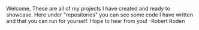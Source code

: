Welcome,
These are all of my projects I have created and ready to showcase. Here under "repositories" you can see some code I have written and that you can run for yourself. Hope to hear from you!
-Robert Roden
